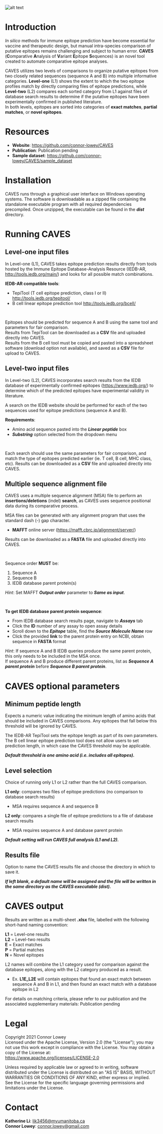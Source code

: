![alt text](https://github.com/connor-lowey/CAVES/blob/main/caves_logo.png)

# Introduction
*In silico* methods for immune epitope prediction have become essential for vaccine and therapeutic design, but manual intra-species comparison of putative epitopes remains challenging and subject to human error. **CAVES** (**C**omparative **A**nalysis of **V**ariant **E**pitope **S**equences) is an novel tool created to automate comparative epitope analyses. 

CAVES utilizes two levels of comparisons to organize putative epitopes from two closely related sequences (sequence A and B) into multiple informative categories. **Level-one** (L1) shows the extent to which the two epitope profiles match by directly comparing files of epitope predictions, while **Level-two** (L2) compares each sorted category from L1 against files of database search results to determine if the putative epitopes have been experimentally confirmed in published literature.  
In both levels, epitopes are sorted into categories of **exact matches**, **partial matches**, or **novel epitopes**.

# Resources
* **Website**: https://github.com/connor-lowey/CAVES
* **Publication**: Publication pending
* **Sample dataset**: https://github.com/connor-lowey/CAVES/sample_dataset

# Installation
CAVES runs through a graphical user interface on Windows operating systems. The software is downloadable as a zipped file containing the standalone executable program with all required dependencies precompiled. Once unzipped, the executable can be found in the ***dist*** directory.

# Running CAVES
## Level-one input files
In Level-one (L1), CAVES takes epitope prediction results directly from tools hosted by the Immune Epitope Database-Analysis Resource (IEDB-AR, http://tools.iedb.org/main/) and looks for all possible match combinations. 

**IEDB-AR compatible tools**:
* TepiTool (T cell epitope prediction, class I or II) http://tools.iedb.org/tepitool/
* B cell linear epitope prediction tool http://tools.iedb.org/bcell/
&nbsp;

&nbsp;

Epitopes should be predicted for sequence A and B using the same tool and parameters for fair comparison.  
Results from TepiTool can be downloaded as a **CSV** file and uploaded directly into CAVES.  
Results from the B cell tool must be copied and pasted into a spreadsheet software (download option not available), and saved as a **CSV** file for upload to CAVES.

## Level-two input files
In Level-two (L2), CAVES incorporates search results from the IEDB database of experimentally confirmed epitopes (https://www.iedb.org/) to determine which of the predicted epitopes have experimental validity in literature. 

A search on the IEDB website should be performed for each of the two sequences used for epitope predictions (sequence A and B). 

**Requirements**:
* Amino acid sequence pasted into the ***Linear peptide*** box 
* ***Substring*** option selected from the dropdown menu
&nbsp;

&nbsp;

Each search should use the same parameters for fair comparison, and match the type of epitopes predicted earlier (ie. T cell, B cell, MHC class, etc).
Results can be downloaded as a **CSV** file and uploaded directly into CAVES.

## Multiple sequence alignment file
CAVES uses a multiple sequence alignment (MSA) file to perform an **insertions/deletions** (indel) **search**, as CAVES uses sequence positional data during its comparative process. 

MSA files can be generated with any alignment program that uses the standard dash (-) gap character.
* **MAFFT** online server (https://mafft.cbrc.jp/alignment/server/)  

Results can be downloaded as a **FASTA** file and uploaded directly into CAVES.
&nbsp;

&nbsp;

Sequence order **MUST** be:
1. Sequence A
2. Sequence B
3. IEDB database parent protein(s)

*Hint*: Set MAFFT ***Output order*** parameter to ***Same as input***.
&nbsp;

&nbsp;

**To get IEDB database parent protein sequence**:  
* From IEDB database search results page, navigate to ***Assays*** tab
* Click the **ID** number of any assay to open assay details
* Scroll down to the ***Epitope*** table, find the ***Source Molecule Name*** row
* Click the provided **link** to the parent protein entry on NCBI, obtain sequence in **FASTA** format
	
*Hint*: If sequence A and B IEDB queries produce the same parent protein, this only needs to be included in the MSA once.  
If sequence A and B produce different parent proteins, list as ***Sequence A parent protein*** before ***Sequence B parent protein***.

# CAVES optional parameters
## Minimum peptide length
Expects a numeric value indicating the minimum length of amino acids that should be included in CAVES comparisons. Any epitopes that fall below this threshold will be ignored by CAVES.

The IEDB-AR TepiTool sets the epitope length as part of its own parameters.  
The B cell linear epitope prediction tool does not allow users to set prediction length, in which case the CAVES threshold may be applicable.

***Default threshold is one amino acid (i.e. includes all epitopes).***

## Level selection
Choice of running only L1 or L2 rather than the full CAVES comparison.

**L1 only**: compares two files of epitope predictions (no comparison to database search results)
* MSA requires sequence A and sequence B
	
**L2 only**: compares a single file of epitope predictions to a file of database search results
* MSA requires sequence A and database parent protein

***Default setting will run CAVES full analysis (L1 and L2).***

## Results file
Option to name the CAVES results file and choose the directory in which to save it. 

***If left blank, a default name will be assigned and the file will be written in the same directory as the CAVES executable (dist).***

# CAVES output
Results are written as a multi-sheet **.xlsx** file, labelled with the following short-hand naming convention:

**L1** = Level-one results  
**L2** = Level-two results  
**E** = Exact matches  
**P** = Partial matches  
**N** = Novel epitopes  

L2 names will combine the L1 category used for comparison against the database epitopes, along with the L2 category produced as a result.
* Ex. **L1E_L2E** will contain epitopes that found an exact match between sequence A and B in L1, and then found an exact match with a database epitope in L2

For details on matching criteria, please refer to our publication and the associated supplementary materials: Publication pending

# Legal
Copyright 2021 Connor Lowey   
Licensed under the Apache License, Version 2.0 (the "License"); you may not use this work except in compliance with the License. You may obtain a copy of the License at:  
https://www.apache.org/licenses/LICENSE-2.0 

Unless required by applicable law or agreed to in writing, software distributed under the License is distributed on an "AS IS" BASIS, WITHOUT WARRANTIES OR CONDITIONS OF ANY KIND, either express or implied. See the License for the specific language governing permissions and limitations under the License.

# Contact
**Katherine Li**: lik3456@myumanitoba.ca  
**Connor Lowey**: connor.lowey@gmail.com
